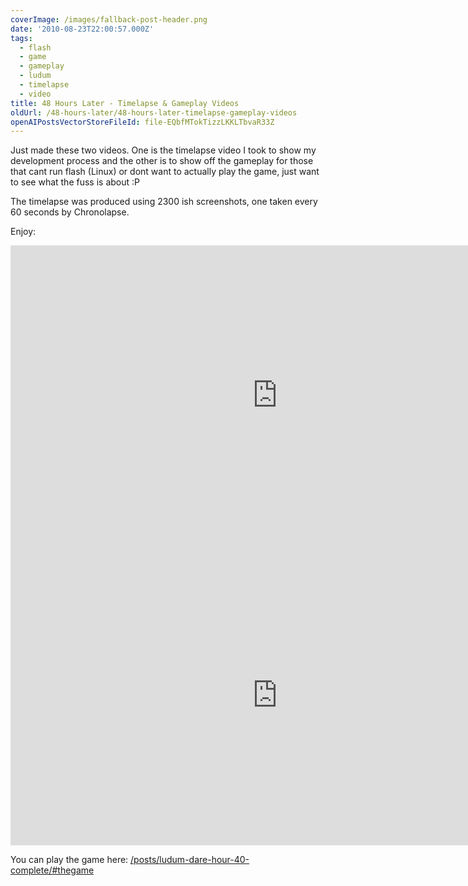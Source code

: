 ```yaml
---
coverImage: /images/fallback-post-header.png
date: '2010-08-23T22:00:57.000Z'
tags:
  - flash
  - game
  - gameplay
  - ludum
  - timelapse
  - video
title: 48 Hours Later - Timelapse & Gameplay Videos
oldUrl: /48-hours-later/48-hours-later-timelapse-gameplay-videos
openAIPostsVectorStoreFileId: file-EQbfMTokTizzLKKLTbvaR33Z
---
```


Just made these two videos. One is the timelapse video I took to show my development process and the other is to show off the gameplay for those that cant run flash (Linux) or dont want to actually play the game, just want to see what the fuss is about :P

The timelapse was produced using 2300 ish screenshots, one taken every 60 seconds by Chronolapse.

Enjoy:

<!-- more -->

<iframe width="853" height="480" src="https://www.youtube.com/embed/Qg5VMg7gnIc" frameborder="0" allow="accelerometer; autoplay; clipboard-write; encrypted-media; gyroscope; picture-in-picture"  allowfullscreen></iframe>

<iframe width="853" height="480" src="https://www.youtube.com/embed/KViIaLKfj0I" frameborder="0" allow="accelerometer; autoplay; clipboard-write; encrypted-media; gyroscope; picture-in-picture"  allowfullscreen></iframe>

You can play the game here: [/posts/ludum-dare-hour-40-complete/#thegame](/posts/ludum-dare-hour-40-complete/#thegame)
